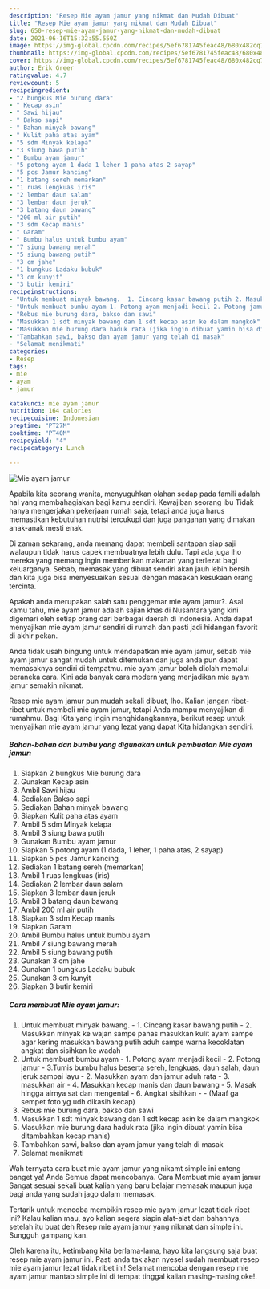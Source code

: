 ```yaml
---
description: "Resep Mie ayam jamur yang nikmat dan Mudah Dibuat"
title: "Resep Mie ayam jamur yang nikmat dan Mudah Dibuat"
slug: 650-resep-mie-ayam-jamur-yang-nikmat-dan-mudah-dibuat
date: 2021-06-16T15:32:55.550Z
image: https://img-global.cpcdn.com/recipes/5ef6781745feac48/680x482cq70/mie-ayam-jamur-foto-resep-utama.jpg
thumbnail: https://img-global.cpcdn.com/recipes/5ef6781745feac48/680x482cq70/mie-ayam-jamur-foto-resep-utama.jpg
cover: https://img-global.cpcdn.com/recipes/5ef6781745feac48/680x482cq70/mie-ayam-jamur-foto-resep-utama.jpg
author: Erik Greer
ratingvalue: 4.7
reviewcount: 5
recipeingredient:
- "2 bungkus Mie burung dara"
- " Kecap asin"
- " Sawi hijau"
- " Bakso sapi"
- " Bahan minyak bawang"
- " Kulit paha atas ayam"
- "5 sdm Minyak kelapa"
- "3 siung bawa putih"
- " Bumbu ayam jamur"
- "5 potong ayam 1 dada 1 leher 1 paha atas 2 sayap"
- "5 pcs Jamur kancing"
- "1 batang sereh memarkan"
- "1 ruas lengkuas iris"
- "2 lembar daun salam"
- "3 lembar daun jeruk"
- "3 batang daun bawang"
- "200 ml air putih"
- "3 sdm Kecap manis"
- " Garam"
- " Bumbu halus untuk bumbu ayam"
- "7 siung bawang merah"
- "5 siung bawang putih"
- "3 cm jahe"
- "1 bungkus Ladaku bubuk"
- "3 cm kunyit"
- "3 butir kemiri"
recipeinstructions:
- "Untuk membuat minyak bawang.  1. Cincang kasar bawang putih 2. Masukkan minyak ke wajan sampe panas masukkan kulit ayam sampe agar kering masukkan bawang putih aduh sampe warna kecoklatan angkat dan sisihkan ke wadah"
- "Untuk membuat bumbu ayam 1. Potong ayam menjadi kecil 2. Potong jamur 3.Tumis bumbu halus beserta sereh, lengkuas, daun salah, daun jeruk sampai layu 2. Masukkan ayam dan jamur aduh rata 3. masukkan air 4. Masukkan kecap manis dan daun bawang 5. Masak hingga airnya sat dan mengental 6. Angkat sisihkan  (Maaf ga sempet foto yg udh dikasih kecap)"
- "Rebus mie burung dara, bakso dan sawi"
- "Masukkan 1 sdt minyak bawang dan 1 sdt kecap asin ke dalam mangkok"
- "Masukkan mie burung dara haduk rata (jika ingin dibuat yamin bisa ditambahkan kecap manis)"
- "Tambahkan sawi, bakso dan ayam jamur yang telah di masak"
- "Selamat menikmati"
categories:
- Resep
tags:
- mie
- ayam
- jamur

katakunci: mie ayam jamur 
nutrition: 164 calories
recipecuisine: Indonesian
preptime: "PT27M"
cooktime: "PT40M"
recipeyield: "4"
recipecategory: Lunch

---
```



![Mie ayam jamur](https://img-global.cpcdn.com/recipes/5ef6781745feac48/680x482cq70/mie-ayam-jamur-foto-resep-utama.jpg)

Apabila kita seorang wanita, menyuguhkan olahan sedap pada famili adalah hal yang membahagiakan bagi kamu sendiri. Kewajiban seorang ibu Tidak hanya mengerjakan pekerjaan rumah saja, tetapi anda juga harus memastikan kebutuhan nutrisi tercukupi dan juga panganan yang dimakan anak-anak mesti enak.

Di zaman  sekarang, anda memang dapat membeli santapan siap saji walaupun tidak harus capek membuatnya lebih dulu. Tapi ada juga lho mereka yang memang ingin memberikan makanan yang terlezat bagi keluarganya. Sebab, memasak yang dibuat sendiri akan jauh lebih bersih dan kita juga bisa menyesuaikan sesuai dengan masakan kesukaan orang tercinta. 



Apakah anda merupakan salah satu penggemar mie ayam jamur?. Asal kamu tahu, mie ayam jamur adalah sajian khas di Nusantara yang kini digemari oleh setiap orang dari berbagai daerah di Indonesia. Anda dapat menyajikan mie ayam jamur sendiri di rumah dan pasti jadi hidangan favorit di akhir pekan.

Anda tidak usah bingung untuk mendapatkan mie ayam jamur, sebab mie ayam jamur sangat mudah untuk ditemukan dan juga anda pun dapat memasaknya sendiri di tempatmu. mie ayam jamur boleh diolah memalui beraneka cara. Kini ada banyak cara modern yang menjadikan mie ayam jamur semakin nikmat.

Resep mie ayam jamur pun mudah sekali dibuat, lho. Kalian jangan ribet-ribet untuk membeli mie ayam jamur, tetapi Anda mampu menyajikan di rumahmu. Bagi Kita yang ingin menghidangkannya, berikut resep untuk menyajikan mie ayam jamur yang lezat yang dapat Kita hidangkan sendiri.

<!--inarticleads1-->

##### Bahan-bahan dan bumbu yang digunakan untuk pembuatan Mie ayam jamur:

1. Siapkan 2 bungkus Mie burung dara
1. Gunakan  Kecap asin
1. Ambil  Sawi hijau
1. Sediakan  Bakso sapi
1. Sediakan  Bahan minyak bawang
1. Siapkan  Kulit paha atas ayam
1. Ambil 5 sdm Minyak kelapa
1. Ambil 3 siung bawa putih
1. Gunakan  Bumbu ayam jamur
1. Siapkan 5 potong ayam (1 dada, 1 leher, 1 paha atas, 2 sayap)
1. Siapkan 5 pcs Jamur kancing
1. Sediakan 1 batang sereh (memarkan)
1. Ambil 1 ruas lengkuas (iris)
1. Sediakan 2 lembar daun salam
1. Siapkan 3 lembar daun jeruk
1. Ambil 3 batang daun bawang
1. Ambil 200 ml air putih
1. Siapkan 3 sdm Kecap manis
1. Siapkan  Garam
1. Ambil  Bumbu halus untuk bumbu ayam
1. Ambil 7 siung bawang merah
1. Ambil 5 siung bawang putih
1. Gunakan 3 cm jahe
1. Gunakan 1 bungkus Ladaku bubuk
1. Gunakan 3 cm kunyit
1. Siapkan 3 butir kemiri




<!--inarticleads2-->

##### Cara membuat Mie ayam jamur:

1. Untuk membuat minyak bawang.  - 1. Cincang kasar bawang putih - 2. Masukkan minyak ke wajan sampe panas masukkan kulit ayam sampe agar kering masukkan bawang putih aduh sampe warna kecoklatan angkat dan sisihkan ke wadah
1. Untuk membuat bumbu ayam - 1. Potong ayam menjadi kecil - 2. Potong jamur - 3.Tumis bumbu halus beserta sereh, lengkuas, daun salah, daun jeruk sampai layu - 2. Masukkan ayam dan jamur aduh rata - 3. masukkan air - 4. Masukkan kecap manis dan daun bawang - 5. Masak hingga airnya sat dan mengental - 6. Angkat sisihkan -  - (Maaf ga sempet foto yg udh dikasih kecap)
1. Rebus mie burung dara, bakso dan sawi
1. Masukkan 1 sdt minyak bawang dan 1 sdt kecap asin ke dalam mangkok
1. Masukkan mie burung dara haduk rata (jika ingin dibuat yamin bisa ditambahkan kecap manis)
1. Tambahkan sawi, bakso dan ayam jamur yang telah di masak
1. Selamat menikmati




Wah ternyata cara buat mie ayam jamur yang nikamt simple ini enteng banget ya! Anda Semua dapat mencobanya. Cara Membuat mie ayam jamur Sangat sesuai sekali buat kalian yang baru belajar memasak maupun juga bagi anda yang sudah jago dalam memasak.

Tertarik untuk mencoba membikin resep mie ayam jamur lezat tidak ribet ini? Kalau kalian mau, ayo kalian segera siapin alat-alat dan bahannya, setelah itu buat deh Resep mie ayam jamur yang nikmat dan simple ini. Sungguh gampang kan. 

Oleh karena itu, ketimbang kita berlama-lama, hayo kita langsung saja buat resep mie ayam jamur ini. Pasti anda tak akan nyesel sudah membuat resep mie ayam jamur lezat tidak ribet ini! Selamat mencoba dengan resep mie ayam jamur mantab simple ini di tempat tinggal kalian masing-masing,oke!.

